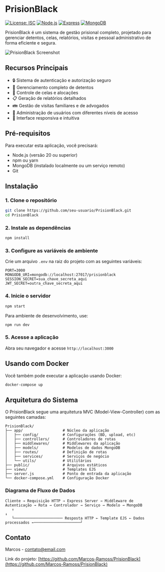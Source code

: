 # PrisionBlack

[![License: ISC](https://img.shields.io/badge/License-ISC-blue.svg)](https://opensource.org/licenses/ISC)
[![Node.js](https://img.shields.io/badge/Node.js-v20-green.svg)](https://nodejs.org/)
[![Express](https://img.shields.io/badge/Express-v4.21.2-lightgrey.svg)](https://expressjs.com/)
[![MongoDB](https://img.shields.io/badge/MongoDB-v8.10.1-brightgreen.svg)](https://www.mongodb.com/)

PrisionBlack é um sistema de gestão prisional completo, projetado para gerenciar detentos, celas, relatórios, visitas e pessoal administrativo de forma eficiente e segura.

![PrisionBlack Screenshot](public/img/screenshot.png)

## Recursos Principais

- 🔒 Sistema de autenticação e autorização seguro
- 👮 Gerenciamento completo de detentos
- 🏢 Controle de celas e alocações
- 📋 Geração de relatórios detalhados
- 👪 Gestão de visitas familiares e de advogados
- 👥 Administração de usuários com diferentes níveis de acesso
- 📱 Interface responsiva e intuitiva

## Pré-requisitos

Para executar esta aplicação, você precisará:

- Node.js (versão 20 ou superior)
- npm ou yarn
- MongoDB (instalado localmente ou um serviço remoto)
- Git

## Instalação

### 1. Clone o repositório

```bash
git clone https://github.com/seu-usuario/PrisionBlack.git
cd PrisionBlack
```

### 2. Instale as dependências

```bash
npm install
```

### 3. Configure as variáveis de ambiente

Crie um arquivo `.env` na raiz do projeto com as seguintes variáveis:

```
PORT=3000
MONGODB_URI=mongodb://localhost:27017/prisionblack
SESSION_SECRET=sua_chave_secreta_aqui
JWT_SECRET=outra_chave_secreta_aqui
```

### 4. Inicie o servidor

```bash
npm start
```

Para ambiente de desenvolvimento, use:

```bash
npm run dev
```

### 5. Acesse a aplicação

Abra seu navegador e acesse `http://localhost:3000`

## Usando com Docker

Você também pode executar a aplicação usando Docker:

```bash
docker-compose up
```

## Arquitetura do Sistema

O PrisionBlack segue uma arquitetura MVC (Model-View-Controller) com as seguintes camadas:

```
PrisionBlack/
├── app/                  # Núcleo da aplicação
│   ├── config/           # Configurações (BD, upload, etc)
│   ├── controllers/      # Controladores de rotas
│   ├── middlewares/      # Middlewares da aplicação
│   ├── models/           # Modelos de dados MongoDB
│   ├── routes/           # Definição de rotas
│   ├── services/         # Serviços de negócio
│   └── utils/            # Utilitários
├── public/               # Arquivos estáticos
├── views/                # Templates EJS
├── server.js             # Ponto de entrada da aplicação
└── docker-compose.yml    # Configuração Docker
```

### Diagrama de Fluxo de Dados

```
Cliente → Requisição HTTP → Express Server → Middleware de Autenticação → Rota → Controlador → Serviço → Modelo → MongoDB
   ↑                                                                                                ↓
   └────────────────────── Resposta HTTP ← Template EJS ← Dados processados ←─────────────────────┘
```


## Contato

Marcos - [contato@email.com](mailto:mar.stark.99@gmail.com)

Link do projeto: [https://github.com/Marcos-Ramoss/PrisionBlack](https://github.com/Marcos-Ramoss/PrisionBlack)


